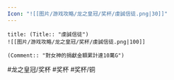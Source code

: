 ```yaml
---
Icon: "![[图片/游戏攻略/龙之皇冠/奖杯/虔誠信徒.png|30]]"
---
```

```ad-common-bronze-trophy
title: (Title:: "虔誠信徒")
![[图片/游戏攻略/龙之皇冠/奖杯/虔誠信徒.png|100]]

(Comment:: "對女神的捐獻金額累計達10萬G")
```

#龙之皇冠/奖杯 #奖杯 #奖杯/铜
